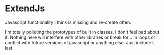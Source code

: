 ExtendJs
========

Javascript functionality I think is missing and re-create often.

I'm totally polluting the prototypes of built in classes. I don't feel bad about
it. Nothing here will interfere with other libraries or break for .. in loops or
conflict with future versions of javascript or anything else. Just include it last.
